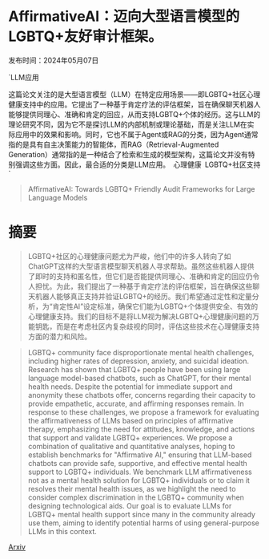 # AffirmativeAI：迈向大型语言模型的LGBTQ+友好审计框架。

发布时间：2024年05月07日

`LLM应用

这篇论文关注的是大型语言模型（LLM）在特定应用场景——即LGBTQ+社区心理健康支持中的应用。它提出了一种基于肯定疗法的评估框架，旨在确保聊天机器人能够提供同理心、准确和肯定的回应，从而支持LGBTQ+个体的经历。这与LLM的理论研究不同，因为它不是探讨LLM的内部机制或理论基础，而是关注LLM在实际应用中的效果和影响。同时，它也不属于Agent或RAG的分类，因为Agent通常指的是具有自主决策能力的智能体，而RAG（Retrieval-Augmented Generation）通常指的是一种结合了检索和生成的模型架构，这篇论文并没有特别强调这些方面。因此，最合适的分类是LLM应用。` `心理健康` `LGBTQ+社区支持`

> AffirmativeAI: Towards LGBTQ+ Friendly Audit Frameworks for Large Language Models

# 摘要

> LGBTQ+社区的心理健康问题尤为严峻，他们中的许多人转向了如ChatGPT这样的大型语言模型聊天机器人寻求帮助。虽然这些机器人提供了即时的支持和匿名性，但它们是否能提供同理心、准确和肯定的回应仍令人担忧。为此，我们提出了一种基于肯定疗法的评估框架，旨在确保这些聊天机器人能够真正支持并验证LGBTQ+的经历。我们希望通过定性和定量分析，为“肯定性AI”设定标准，确保它们能为LGBTQ+个体提供安全、有效的心理健康支持。我们的目标不是将LLM视为解决LGBTQ+心理健康问题的万能钥匙，而是在考虑社区内复杂歧视的同时，评估这些技术在心理健康支持方面的潜力和风险。

> LGBTQ+ community face disproportionate mental health challenges, including higher rates of depression, anxiety, and suicidal ideation. Research has shown that LGBTQ+ people have been using large language model-based chatbots, such as ChatGPT, for their mental health needs. Despite the potential for immediate support and anonymity these chatbots offer, concerns regarding their capacity to provide empathetic, accurate, and affirming responses remain. In response to these challenges, we propose a framework for evaluating the affirmativeness of LLMs based on principles of affirmative therapy, emphasizing the need for attitudes, knowledge, and actions that support and validate LGBTQ+ experiences. We propose a combination of qualitative and quantitative analyses, hoping to establish benchmarks for "Affirmative AI," ensuring that LLM-based chatbots can provide safe, supportive, and effective mental health support to LGBTQ+ individuals. We benchmark LLM affirmativeness not as a mental health solution for LGBTQ+ individuals or to claim it resolves their mental health issues, as we highlight the need to consider complex discrimination in the LGBTQ+ community when designing technological aids. Our goal is to evaluate LLMs for LGBTQ+ mental health support since many in the community already use them, aiming to identify potential harms of using general-purpose LLMs in this context.

[Arxiv](https://arxiv.org/abs/2405.04652)